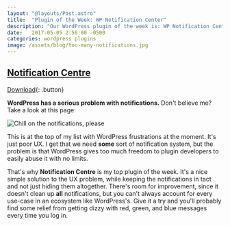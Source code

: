 ```yaml
---
layout: "@layouts/Post.astro"
title:  "Plugin of the Week: WP Notification Center"
description: "Our WordPress plugin of the week is: WP Notification Center. We're sick of the messy notifications WordPress has yet to get a handle on."
date:   2017-05-05 2:56:00 -0500
categories: wordpress plugins
image: /assets/blog/too-many-notifications.jpg
---
```


## [Notification Centre](https://wordpress.org/plugins/wp-notification-center/)
[Download](https://wordpress.org/plugins/wp-notification-center/){: .button}

**WordPress has a serious problem with notifications.** Don't believe me? Take a look at this page:

![Chill on the notifications, please](/assets/blog/too-many-notifications.jpg)

This is at the top of my list with WordPress frustrations at the moment. It's just poor UX. I get that we need **some** sort of notification system, but the problem is that WordPress gives too much freedom to plugin developers to easily abuse it with no limits.

That's why **Notification Centre** is my top plugin of the week. It's a nice simple solution to the UX problem, while keeping the notifications in tact and not just hiding them altogether. There's room for improvement, since it doesn't clean up **all** notifications, but you can't always account for every use-case in an ecosystem like WordPress's. Give it a try and you'll probably find some relief from getting dizzy with red, green, and blue messages every time you log in.
